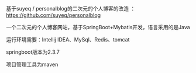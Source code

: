 基于suyeq / personalblog的二次元的个人博客的改造 ：https://github.com/suyeq/personalblog

一个二次元的个人博客网站，基于SpringBoot+Mybatis开发，语言采用的是Java<br>

运行环境需要：Intellij IDEA、MySql、Redis、tomcat<br>

springboot版本为2.3.7

项目管理工具为maven
